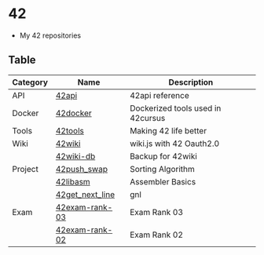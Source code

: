 # 42
- My 42 repositories

## Table

| Category | Name                                                             | Description                       |
|----------|------------------------------------------------------------------|-----------------------------------|
| API      | [42api](https://github.com/solareenlo/42api)                     | 42api reference                   |
| Docker   | [42docker](https://github.com/solareenlo/42docker)               | Dockerized tools used in 42cursus |
| Tools    | [42tools](https://github.com/solareenlo/42tools)                 | Making 42 life better             |
| Wiki     | [42wiki](https://github.com/solareenlo/42wiki)                   | wiki.js with 42 Oauth2.0          |
|          | [42wiki-db](https://github.com/solareenlo/42wiki-db)             | Backup for 42wiki                 |
| Project  | [42push_swap](https://github.com/solareenlo/42push_swap)         | Sorting Algorithm                 |
|          | [42libasm](https://github.com/solareenlo/42libasm)               | Assembler Basics                  |
|          | [42get_next_line](https://github.com/solareenlo/42get_next_line) | gnl                               |
| Exam     | [42exam-rank-03](https://github.com/solareenlo/42exam-rank-03)   | Exam Rank 03                      |
|          | [42exam-rank-02](https://github.com/solareenlo/42exam-rank-02)   | Exam Rank 02                      |
